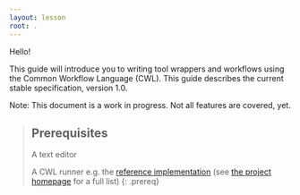```yaml
---
layout: lesson
root: .
---
```

Hello!

This guide will introduce you to writing tool wrappers and workflows using the Common Workflow Language (CWL). This guide describes the current stable specification, version 1.0.

Note: This document is a work in progress. Not all features are covered, yet.

> ## Prerequisites
>
> A text editor
>
> A CWL runner e.g. the [reference implementation](cwltool-repo) (see [the project homepage](cwl-home) for a full list)
{: .prereq}

[cwl-home]: http://www.commonwl.org
[cwltool-repo]: https://github.com/common-workflow-language/cwltool
